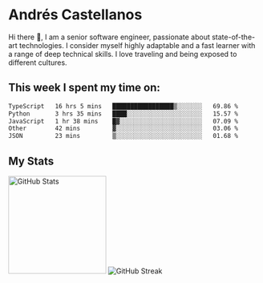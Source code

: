 # Andrés Castellanos

Hi there 👋, I am a senior software engineer, passionate about state-of-the-art technologies. I consider myself highly adaptable and a fast learner with a range of deep technical skills. I love traveling and being exposed to different cultures.

## This week I spent my time on:

<!--START_SECTION:waka-->

```txt
TypeScript   16 hrs 5 mins   █████████████████▒░░░░░░░   69.86 %
Python       3 hrs 35 mins   ████░░░░░░░░░░░░░░░░░░░░░   15.57 %
JavaScript   1 hr 38 mins    █▓░░░░░░░░░░░░░░░░░░░░░░░   07.09 %
Other        42 mins         ▓░░░░░░░░░░░░░░░░░░░░░░░░   03.06 %
JSON         23 mins         ▒░░░░░░░░░░░░░░░░░░░░░░░░   01.68 %
```

<!--END_SECTION:waka-->

## My Stats

<img height="195" src="https://github-readme-stats.vercel.app/api?username=andrescv&show_icons=true&theme=onedark&hide_border=true&card_width=495" alt="GitHub Stats" />

<img src="https://streak-stats.demolab.com?user=andrescv&theme=one-dark-pro&hide_border=true" alt="GitHub Streak" />
